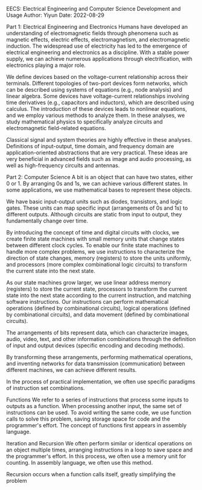 EECS: Electrical Engineering and Computer Science Development and Usage
Author: Yiyun
Date: 2022-08-29

Part 1: Electrical Engineering and Electronics
Humans have developed an understanding of electromagnetic fields through phenomena such as magnetic effects, electric effects, electromagnetism, and electromagnetic induction. The widespread use of electricity has led to the emergence of electrical engineering and electronics as a discipline. With a stable power supply, we can achieve numerous applications through electrification, with electronics playing a major role.

We define devices based on the voltage-current relationship across their terminals. Different topologies of two-port devices form networks, which can be described using systems of equations (e.g., node analysis) and linear algebra. Some devices have voltage-current relationships involving time derivatives (e.g., capacitors and inductors), which are described using calculus. The introduction of these devices leads to nonlinear equations, and we employ various methods to analyze them. In these analyses, we study mathematical physics to specifically analyze circuits and electromagnetic field-related equations.

Classical signal and system theories are highly effective in these analyses. Definitions of input-output, time domain, and frequency domain are application-oriented abstractions that are very practical. These ideas are very beneficial in advanced fields such as image and audio processing, as well as high-frequency circuits and antennas.

Part 2: Computer Science
A bit is an object that can have two states, either 0 or 1. By arranging 0s and 1s, we can achieve various different states. In some applications, we use mathematical bases to represent these objects.

We have basic input-output units such as diodes, transistors, and logic gates. These units can map specific input (arrangements of 0s and 1s) to different outputs. Although circuits are static from input to output, they fundamentally change over time.

By introducing the concept of time and digital circuits with clocks, we create finite state machines with small memory units that change states between different clock cycles. To enable our finite state machines to handle more complex problems, we use instructions to characterize the direction of state changes, memory (registers) to store the units uniformly, and processors (more complex combinational logic circuits) to transform the current state into the next state.

As our state machines grow larger, we use linear address memory (registers) to store the current state, processors to transform the current state into the next state according to the current instruction, and matching software instructions. Our instructions can perform mathematical operations (defined by combinational circuits), logical operations (defined by combinational circuits), and data movement (defined by combinational circuits).

The arrangements of bits represent data, which can characterize images, audio, video, text, and other information combinations through the definition of input and output devices (specific encoding and decoding methods).

By transforming these arrangements, performing mathematical operations, and inventing networks for data transmission (communication) between different machines, we can achieve different results.

In the process of practical implementation, we often use specific paradigms of instruction set combinations.

Functions
We refer to a series of instructions that process some inputs to outputs as a function. When processing another input, the same set of instructions can be used. To avoid writing the same code, we use function calls to solve this problem, saving storage space for code and the programmer's effort. The concept of functions first appears in assembly language.

Iteration and Recursion
We often perform similar or identical operations on an object multiple times, arranging instructions in a loop to save space and the programmer's effort. In this process, we often use a memory unit for counting. In assembly language, we often use this method.

Recursion occurs when a function calls itself, greatly simplifying the problem